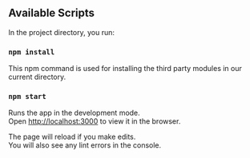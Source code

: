 
## Available Scripts

In the project directory, you run:

### `npm install`

This npm command is used for installing the third party modules in our current directory.

### `npm start`

Runs the app in the development mode.\
Open [http://localhost:3000](http://localhost:3000) to view it in the browser.

The page will reload if you make edits.\
You will also see any lint errors in the console.





